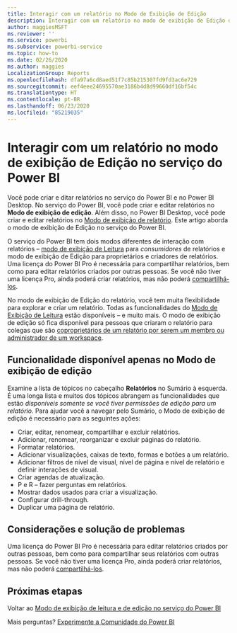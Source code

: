```yaml
---
title: Interagir com um relatório no Modo de Exibição de Edição
description: Interagir com um relatório no modo de exibição de Edição do relatório no serviço do Power BI
author: maggiesMSFT
ms.reviewer: ''
ms.service: powerbi
ms.subservice: powerbi-service
ms.topic: how-to
ms.date: 02/26/2020
ms.author: maggies
LocalizationGroup: Reports
ms.openlocfilehash: dfa97a6cd8aed51f7c85b215307fd9fd3ac6e729
ms.sourcegitcommit: eef4eee24695570ae3186b4d8d99660df16bf54c
ms.translationtype: HT
ms.contentlocale: pt-BR
ms.lasthandoff: 06/23/2020
ms.locfileid: "85219035"
---
```

# <a name="interact-with-a-report-in-editing-view-in-the-power-bi-service"></a>Interagir com um relatório no modo de exibição de Edição no serviço do Power BI
Você pode criar e ditar relatórios no serviço do Power BI e no Power BI Desktop. No serviço do Power BI, você pode criar e editar relatórios no **Modo de exibição de edição**. Além disso, no Power BI Desktop, você pode criar e editar relatórios no [Modo de exibição de relatório](desktop-report-view.md). Este artigo aborda o modo de exibição de Edição no serviço do Power BI. 

O serviço do Power BI tem dois modos diferentes de interação com relatórios – [modo de exibição de Leitura](../consumer/end-user-reading-view.md) para *consumidores* de relatórios e modo de exibição de Edição para proprietários e criadores de relatórios.  Uma licença do Power BI Pro é necessária para compartilhar relatórios, bem como para editar relatórios criados por outras pessoas. Se você não tiver uma licença Pro, ainda poderá criar relatórios, mas não poderá [compartilhá-los](../collaborate-share/service-share-reports.md).    

No modo de exibição de Edição do relatório, você tem muita flexibilidade para explorar e criar um relatório. Todas as funcionalidades do [Modo de Exibição de Leitura](../consumer/end-user-reading-view.md) estão disponíveis – e muito mais. O modo de exibição de edição só fica disponível para pessoas que criaram o relatório para colegas que são [coproprietários de um relatório por serem um membro ou administrador de um workspace](../collaborate-share/service-create-distribute-apps.md).

## <a name="functionality-only-available-in-editing-view"></a>Funcionalidade disponível apenas no Modo de exibição de edição
Examine a lista de tópicos no cabeçalho **Relatórios** no Sumário à esquerda. É uma longa lista e muitos dos tópicos abrangem as funcionalidades que estão *disponíveis somente se você tiver permissões de edição para um relatório*.  Para ajudar você a navegar pelo Sumário, o Modo de exibição de edição é necessário para as seguintes ações:

* Criar, editar, renomear, compartilhar e excluir relatórios.
* Adicionar, renomear, reorganizar e excluir páginas do relatório.
* Formatar relatórios.
* Adicionar visualizações, caixas de texto, formas e botões a um relatório.
* Adicionar filtros de nível de visual, nível de página e nível de relatório e definir interações de visual.
* Criar agendas de atualização.
* P e R – fazer perguntas em relatórios.
* Mostrar dados usados para criar a visualização. 
* Configurar drill-through.
* Duplicar uma página de relatório.

## <a name="considerations-and-troubleshooting"></a>Considerações e solução de problemas
Uma licença do Power BI Pro é necessária para editar relatórios criados por outras pessoas, bem como para compartilhar seus relatórios com outras pessoas.  Se você não tiver uma licença Pro, ainda poderá criar relatórios, mas não poderá [compartilhá-los](../collaborate-share/service-share-reports.md).


## <a name="next-steps"></a>Próximas etapas
Voltar ao [Modo de exibição de leitura e de edição no serviço do Power BI](../consumer/end-user-reading-view.md)

Mais perguntas? [Experimente a Comunidade do Power BI](https://community.powerbi.com/)
